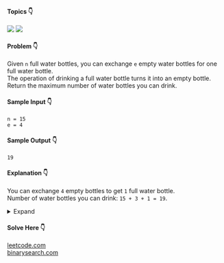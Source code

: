 #### Topics :point_down:
![](https://img.shields.io/badge/-greedy-wheat)
![](https://img.shields.io/badge/-math-wheat)

#### Problem :point_down:
Given `n` full water bottles, you can exchange `e` empty water bottles for one full water bottle.  
The operation of drinking a full water bottle turns it into an empty bottle. Return the maximum number of water bottles you can drink.
#### Sample Input :point_down:
```
n = 15
e = 4
```
#### Sample Output :point_down:
```
19
```
#### Explanation :point_down:
You can exchange `4` empty bottles to get `1` full water bottle.  
Number of water bottles you can drink: `15 + 3 + 1 = 19`.
<details>
<summary>Expand</summary>

#### Python :point_down:
```py
def solve(n, e):
    b = n # bottles
    while (n >= e):
        b = b + (n//e)
        n = (n//e) + (n % e)

    return b
```
#### Time Complexity :point_down:
```
O(n)
```
#### Space Complexity :point_down:
```
O(1)
```
</details>

#### Solve Here :point_down:
[leetcode.com](https://leetcode.com/problems/water-bottles/)  
[binarysearch.com](https://binarysearch.com/problems/Beer-Bottles)
